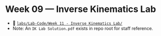# Week 09 — Inverse Kinematics Lab

- 📁 [`labs/Lab-Code/Week 11 - Inverse Kinematics Lab/`](../Lab-Code/Week%2011%20-%20Inverse%20Kinematics%20Lab/)
- Note: An `IK Lab Solution.pdf` exists in repo root for staff reference.
